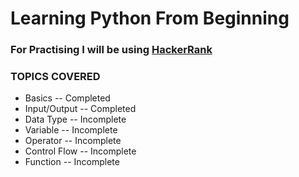 # Learning Python From Beginning

### **For Practising I will be using [HackerRank](https://www.hackerrank.com/)**

### TOPICS COVERED
<ul>
    <li> Basics -- Completed </li>
    <li> Input/Output -- Completed </li>
    <li> Data Type -- Incomplete </li>
    <li> Variable -- Incomplete </li>
    <li> Operator -- Incomplete </li>
    <li> Control Flow -- Incomplete </li>
    <li> Function -- Incomplete </li>
</ul>